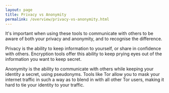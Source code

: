 ```yaml
---
layout: page
title: Privacy vs Anonymity
permalink: /overview/privacy-vs-anonymity.html
---
```


It's important when using these tools to communicate with others to be aware of both your privacy and anonymity, and to recognise the difference.

Privacy is the ability to keep information to yourself, or share in confidence with others. Encryption tools offer this ability to keep prying eyes out of the information you want to keep secret.

Anonymity is the ability to communicate with others while keeping your identity a secret, using pseudonyms. Tools like Tor allow you to mask your internet traffic in such a way as to blend in with all other Tor users, making it hard to tie your identity to your traffic.
